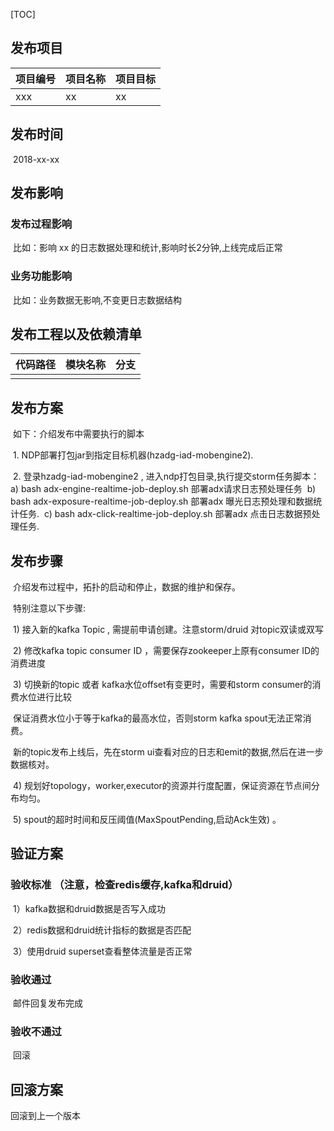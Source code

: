 [TOC]



## 发布项目

| 项目编号 | 项目名称 | 项目目标 |
| -------- | -------- | -------- |
| xxx         |  xx        |       xx   |

## 发布时间

​	2018-xx-xx

## 发布影响

### 	发布过程影响

​		比如：影响 xx 的日志数据处理和统计,影响时长2分钟,上线完成后正常

### 	业务功能影响

​		比如：业务数据无影响,不变更日志数据结构

## 发布工程以及依赖清单  

| 代码路径 | 模块名称 | 分支 |
| -------- | -------- | ---- |
|          |          |      |

## 发布方案

​	如下：介绍发布中需要执行的脚本

​	1. NDP部署打包jar到指定目标机器(hzadg-iad-mobengine2).

​	2. 登录hzadg-iad-mobengine2 , 进入ndp打包目录,执行提交storm任务脚本：
​		 a) bash adx-engine-realtime-job-deploy.sh 部署adx请求日志预处理任务
​		 b) bash adx-exposure-realtime-job-deploy.sh 部署adx 曝光日志预处理和数据统计任务.
​		 c) bash adx-click-realtime-job-deploy.sh 部署adx 点击日志数据预处理任务.

## 发布步骤

​	 介绍发布过程中，拓扑的启动和停止，数据的维护和保存。

​	 特别注意以下步骤:

​		1) 接入新的kafka Topic , 需提前申请创建。注意storm/druid 对topic双读或双写

​		2) 修改kafka topic consumer ID ，需要保存zookeeper上原有consumer ID的消费进度

​		3) 切换新的topic 或者 kafka水位offset有变更时，需要和storm consumer的消费水位进行比较

​			保证消费水位小于等于kafka的最高水位，否则storm kafka spout无法正常消费。

​			新的topic发布上线后，先在storm ui查看对应的日志和emit的数据,然后在进一步数据核对。

​		 4) 规划好topology，worker,executor的资源并行度配置，保证资源在节点间分布均匀。

​		 5) spout的超时时间和反压阈值(MaxSpoutPending,启动Ack生效) 。

## 验证方案

### 	验收标准 （注意，检查redis缓存,kafka和druid）

​		1）kafka数据和druid数据是否写入成功

​		2）redis数据和druid统计指标的数据是否匹配

​		3）使用druid superset查看整体流量是否正常

### 	验收通过

​	 邮件回复发布完成

### 	验收不通过

​	 回滚

## 回滚方案

  回滚到上一个版本




















